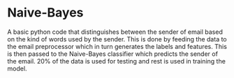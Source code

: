 # Naive-Bayes
A basic python code that distinguishes between the sender of email based on the kind of words used by the sender. This is done by feeding the data to the email preprocessor which in turn generates the labels and features. This is then passed to the Naive-Bayes classifier which predicts the sender of the email. 20% of the data is used for testing and rest is used in training the model.
